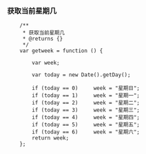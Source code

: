       
### 获取当前星期几 ###

		/**
         * 获取当前星期几
         * @returns {}
         */
        var getweek = function () {

            var week;

            var today = new Date().getDay();

            if (today == 0)     week = "星期日";
            if (today == 1)     week = "星期一";
            if (today == 2)     week = "星期二";
            if (today == 3)     week = "星期三";
            if (today == 4)     week = "星期四";
            if (today == 5)     week = "星期五";
            if (today == 6)     week = "星期六";
            return week;
        };